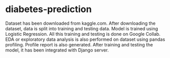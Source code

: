 # diabetes-prediction
Dataset has been downloaded from kaggle.com. After downloading the dataset, data is split into training and testing data. Model is trained using Logistic Regression. All this training and testing is done on Google Collab. EDA or exploratory data analysis is also performed on dataset using pandas profiling. Profile report is also generated. After training and testing the model, it has been integrated with Django server.
